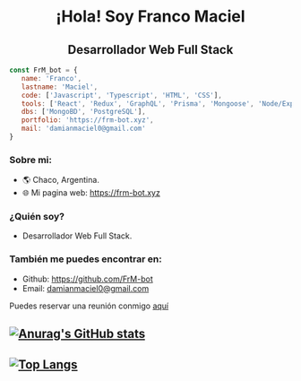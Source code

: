 
<div> 
   <h1 align="center">¡Hola! Soy Franco Maciel</h1>
   <h2 align="center">Desarrollador Web Full Stack</h2>
</div>

```js
const FrM_bot = {
   name: 'Franco',
   lastname: 'Maciel',
   code: ['Javascript', 'Typescript', 'HTML', 'CSS'],
   tools: ['React', 'Redux', 'GraphQL', 'Prisma', 'Mongoose', 'Node/Express', 'Tailwind', 'Next.js'],
   dbs: ['MongoBD', 'PostgreSQL'],
   portfolio: 'https://frm-bot.xyz',
   mail: 'damianmaciel0@gmail.com'
}
```
### Sobre mi:
- 🌎 Chaco, Argentina.
- 🌐 Mi pagina web: https://frm-bot.xyz

### ¿Quién soy?
- Desarrollador Web Full Stack.

### También me puedes encontrar en:
- Github: https://github.com/FrM-bot
- Email: damianmaciel0@gmail.com

<p>Puedes reservar una reunión conmigo <a href="https://calendly.com/damianmaciel0/30min" target="_blank">aquí</a></p>

## [![Anurag's GitHub stats](https://github-readme-stats.vercel.app/api?username=FrM-bot&count_private=true&theme=gotham)](https://github.com/FrM-bot)

## [![Top Langs](https://github-readme-stats.vercel.app/api/top-langs/?username=FrM-bot&layout=default&theme=gotham)](https://github.com/FrM-bot)
